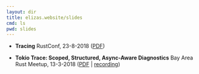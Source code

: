 ```yaml
---
layout: dir
title: elizas.website/slides
cmd: ls
pwd: slides
---
```

- **Tracing**
  RustConf, 23-8-2018 ([PDF](rustconf-8-2019.pdf))

- **Tokio Trace: Scoped, Structured, Async-Aware Diagnostics**
  Bay Area Rust Meetup, 13-3-2018 ([PDF](sf-rust-3-2019.pdf) | [recording](https://www.youtube.com/watch?v=j_kXRg3zlec))
